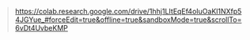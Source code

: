 > https://colab.research.google.com/drive/1hhj1LItEqEf4oIuOaKl1NXfp54JGYue_#forceEdit=true&offline=true&sandboxMode=true&scrollTo=6vDt4UvbeKMP
